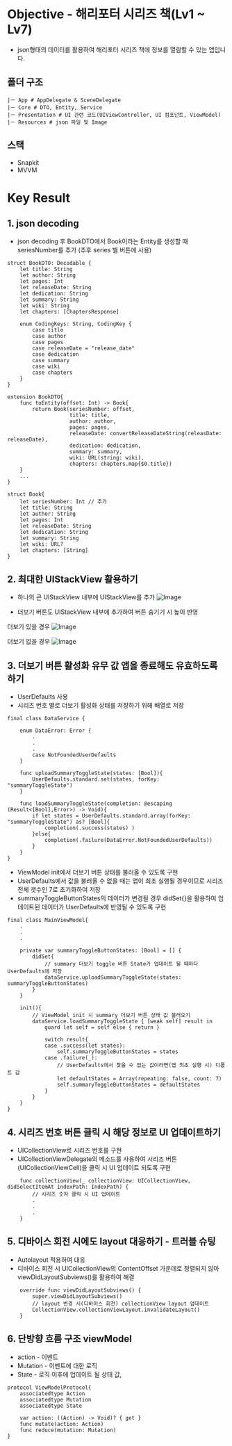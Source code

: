 # Objective - 해리포터 시리즈 책(Lv1 ~ Lv7)
- json형태의 데이터를 활용하여 해리포터 시리즈 책에 정보를 열람할 수 있는 앱입니다.

## 폴더 구조
```
|ㅡ App # AppDelegate & SceneDelegate 
|ㅡ Core # DTO, Entity, Service
|ㅡ Presentation # UI 관련 코드(UIViewController, UI 컴포넌트, ViewModel)
|ㅡ Resources # json 파일 및 Image
```

## 스택
- Snapkit
- MVVM


# Key Result
## 1. json decoding
- json decoding 후 BookDTO에서 Book이라는 Entity를 생성할 때 seriesNumber를 추가 (추후 series 별 버튼에 사용)
```
struct BookDTO: Decodable {
    let title: String
    let author: String
    let pages: Int
    let releaseDate: String
    let dedication: String
    let summary: String
    let wiki: String
    let chapters: [ChaptersResponse]
    
    enum CodingKeys: String, CodingKey {
        case title
        case author
        case pages
        case releaseDate = "release_date"
        case dedication
        case summary
        case wiki
        case chapters
    }
}

extension BookDTO{
    func toEntity(offset: Int) -> Book{
        return Book(seriesNumber: offset,
                    title: title,
                    author: author,
                    pages: pages,
                    releaseDate: convertReleaseDateString(releasDate: releaseDate),
                    dedication: dedication,
                    summary: summary,
                    wiki: URL(string: wiki),
                    chapters: chapters.map{$0.title})
    }
    ...
}

struct Book{
    let seriesNumber: Int // 추가
    let title: String
    let author: String
    let pages: Int
    let releaseDate: String
    let dedication: String
    let summary: String
    let wiki: URL?
    let chapters: [String]
}
```
 
## 2. 최대한 UIStackView 활용하기
- 하나의 큰 UIStackView 내부에 UIStackView를 추가
![Image](https://github.com/user-attachments/assets/fa414369-cbfc-4bfc-b988-5c316e271ba1)

- 더보기 버튼도 UIStackView 내부에 추가하여 버튼 숨기기 시 높이 반영

더보기 있을 경우
![Image](https://github.com/user-attachments/assets/de54741d-53f0-46b1-b813-fe1caf5580dd)

더보기 없을 경우
![Image](https://github.com/user-attachments/assets/0223e76f-23c3-4f59-8000-a083900c019c)
## 3. 더보기 버튼 활성화 유무 값 앱을 종료해도 유효하도록 하기
- UserDefaults 사용
- 시리즈 번호 별로 더보기 활성화 상태를 저장하기 위해 배열로 저장 
```
final class DataService {
    
    enum DataError: Error {
        .
        .
        .
        case NotFoundedUserDefaults
    }
    
    func uploadSummaryToggleState(states: [Bool]){
        UserDefaults.standard.set(states, forKey: "summaryToggleState")
    }
    
    func loadSummaryToggleState(completion: @escaping (Result<[Bool],Error>) -> Void){
        if let states = UserDefaults.standard.array(forKey: "summaryToggleState") as? [Bool]{
            completion(.success(states) )
        }else{
            completion(.failure(DataError.NotFoundedUserDefaults))
        }
    }
}
```

- ViewModel init에서 더보기 버튼 상태를 불러올 수 있도록 구현
- UserDefaults에서 값을 불러올 수 없을 때는 앱이 최초 실행될 경우이므로 시리즈 전체 갯수인 7로 초기화하여 저장
- summaryToggleButtonStates의 데이터가 변경될 경우 didSet{}을 활용하여 업데이트된 데이터가 UserDefaults에 반영될 수 있도록 구현
```
final class MainViewModel{
    .
    .
    .
    
    private var summaryToggleButtonStates: [Bool] = [] {
        didSet{
            // summary 더보기 toggle 버튼 State가 업데이트 될 때마다 UserDefaults에 저장
            dataService.uploadSummaryToggleState(states: summaryToggleButtonStates)
        }
    }
    
    init(){
        // ViewModel init 시 summary 더보기 버튼 상태 값 불러오기
        dataService.loadSummaryToggleState { [weak self] result in
            guard let self = self else { return }
            
            switch result{
            case .success(let states):
                self.summaryToggleButtonStates = states
            case .failure(_):
                // UserDefaults에서 찾을 수 없는 값이라면(앱 최초 실행 시) 디폴트 값
                let defaultStates = Array(repeating: false, count: 7)
                self.summaryToggleButtonStates = defaultStates
            }
        }
    }
}    
```

## 4. 시리즈 번호 버튼 클릭 시 해당 정보로 UI 업데이트하기
- UICollectionView로 시리즈 번호를 구현
- UICollectionViewDelegate의 메소드를 사용하여 시리즈 버튼(UICollectionViewCell)을 클릭 시 UI 업데이트 되도록 구현

```
    func collectionView(_ collectionView: UICollectionView, didSelectItemAt indexPath: IndexPath) {
        // 시리즈 숫자 클릭 시 UI 업데이트
        .
        .
        .
    }
```

## 5. 디바이스 회전 시에도 layout 대응하기 - 트러블 슈팅
- Autolayout 적용하여 대응
- 디바이스 회전 시 UICollectionView의 ContentOffset 가운데로 정렬되지 않아 viewDidLayoutSubviews()를 활용하여 해결
```
    override func viewDidLayoutSubviews() {
        super.viewDidLayoutSubviews()
        // layout 변경 시(디바이스 회전) collectionView layout 업데이트
        CollectionView.collectionViewLayout.invalidateLayout()
    }
```  

## 6. 단방향 흐름 구조 viewModel
- action - 이벤트
- Mutation - 이벤트에 대한 로직
- State - 로직 이후에 업데이트 될 상태 값,  

```
protocol ViewModelProtocol{
    associatedtype Action
    associatedtype Mutation
    associatedtype State
    
    var action: ((Action) -> Void)? { get }
    func mutate(action: Action)
    func reduce(mutation: Mutation)
}
```

